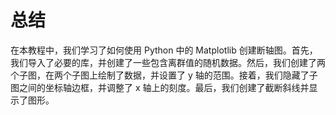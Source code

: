 # 总结

在本教程中，我们学习了如何使用 Python 中的 Matplotlib 创建断轴图。首先，我们导入了必要的库，并创建了一些包含离群值的随机数据。然后，我们创建了两个子图，在两个子图上绘制了数据，并设置了 y 轴的范围。接着，我们隐藏了子图之间的坐标轴边框，并调整了 x 轴上的刻度。最后，我们创建了截断斜线并显示了图形。
